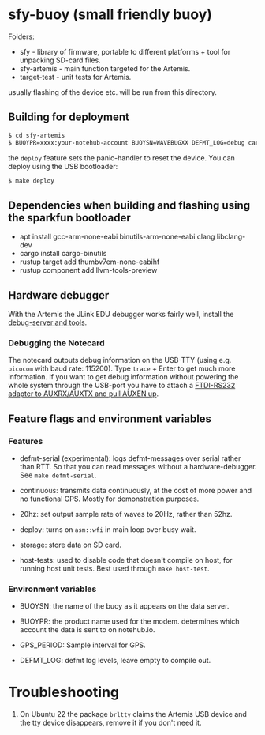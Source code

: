 # sfy-buoy (small friendly buoy)

Folders:

* sfy - library of firmware, portable to different platforms + tool for
    unpacking SD-card files.
* sfy-artemis - main function targeted for the Artemis.
* target-test - unit tests for Artemis.

usually flashing of the device etc. will be run from this directory.

## Building for deployment
```sh
$ cd sfy-artemis
$ BUOYPR=xxxx:your-notehub-account BUOYSN=WAVEBUGXX DEFMT_LOG=debug cargo build --release --features deploy
```

the `deploy` feature sets the panic-handler to reset the device. You can deploy
using the USB bootloader:

```sh
$ make deploy
```

## Dependencies when building and flashing using the sparkfun bootloader

* apt install gcc-arm-none-eabi binutils-arm-none-eabi clang libclang-dev
* cargo install cargo-binutils
* rustup target add thumbv7em-none-eabihf
* rustup component add llvm-tools-preview

## Hardware debugger

With the Artemis the JLink EDU debugger works fairly well, install the
[debug-server and tools](https://www.segger.com/downloads/jlink/).

### Debugging the Notecard

The notecard outputs debug information on the USB-TTY (using e.g. `picocom` with
baud rate: 115200). Type `trace` + Enter to get much more information. If you
want to get debug information without powering the whole system through the
USB-port you have to attach a [FTDI-RS232 adapter to
AUXRX/AUXTX and pull AUXEN up](https://dev.blues.io/guides-and-tutorials/notecard-guides/debugging-with-the-ftdi-debug-cable/).

## Feature flags and environment variables

### Features

* defmt-serial (experimental): logs defmt-messages over serial rather than RTT. So that you can
    read messages without a hardware-debugger. See `make defmt-serial`.

* continuous: transmits data continuously, at the cost of more power and no
    functional GPS. Mostly for demonstration purposes.

* 20hz: set output sample rate of waves to 20Hz, rather than 52hz.

* deploy: turns on `asm::wfi` in main loop over busy wait.

* storage: store data on SD card.

* host-tests: used to disable code that doesn't compile on host, for running
    host unit tests. Best used through `make host-test`.

### Environment variables

* BUOYSN: the name of the buoy as it appears on the data server.

* BUOYPR: the product name used for the modem. determines which account the data
    is sent to on notehub.io.

* GPS_PERIOD: Sample interval for GPS.

* DEFMT_LOG: defmt log levels, leave empty to compile out.

# Troubleshooting

1. On Ubuntu 22 the package `brltty` claims the Artemis USB device and the tty
   device disappears, remove it if you don't need it.
